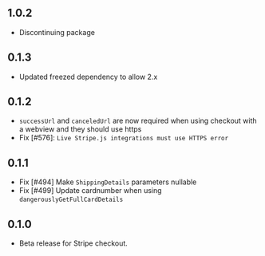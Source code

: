 ## 1.0.2
- Discontinuing package


## 0.1.3
- Updated freezed dependency to allow 2.x

## 0.1.2

- `successUrl` and `canceledUrl` are now required when using checkout with a webview and they should use https
- Fix [#576]: `Live Stripe.js integrations must use HTTPS error`

## 0.1.1

- Fix [#494] Make `ShippingDetails` parameters nullable
- Fix [#499] Update cardnumber when using `dangerouslyGetFullCardDetails`

## 0.1.0

- Beta release for Stripe checkout.
